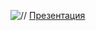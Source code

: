 ![//](https://vectr.com/tmp/a3yLT4EoYu/b3eHmpAg9f.svg?width=640&height=640&select=b3eHmpAg9fpage0)
[Презентация](https://docs.google.com/presentation/d/e/2PACX-1vQOks3LsgAxYva5msaFAMxTz3tELlC5Q_yB4emj_Nqu9GKvTDYlqw_cN6sgtxgDudJnLdUEtTxR3h5m/pub?start=false&loop=false&delayms=3000)
